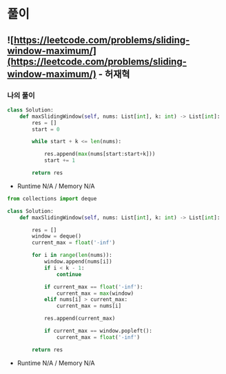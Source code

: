 # 풀이

## ![https://leetcode.com/problems/sliding-window-maximum/](https://leetcode.com/problems/sliding-window-maximum/) - 허재혁

### 나의 풀이

```python
class Solution:
    def maxSlidingWindow(self, nums: List[int], k: int) -> List[int]:
        res = []
        start = 0

        while start + k <= len(nums):

            res.append(max(nums[start:start+k]))
            start += 1

        return res
```

- Runtime N/A / Memory N/A

```python
from collections import deque

class Solution:
    def maxSlidingWindow(self, nums: List[int], k: int) -> List[int]:

        res = []
        window = deque()
        current_max = float('-inf')

        for i in range(len(nums)):
            window.append(nums[i])
            if i < k - 1:
                continue

            if current_max == float('-inf'):
                current_max = max(window)
            elif nums[i] > current_max:
                current_max = nums[i]

            res.append(current_max)

            if current_max == window.popleft():
                current_max = float('-inf')

        return res
```

- Runtime N/A / Memory N/A
